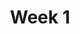 ---
title: Week 1
menu:
  sidebar:
    name: Week 1
    identifier: gen_ai_week_1
    parent: gen_ai
---
